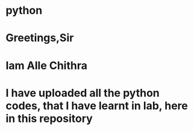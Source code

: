 # python
# Greetings,Sir
# Iam Alle Chithra 
# I have uploaded all the python codes, that I have learnt in lab, here in this repository
